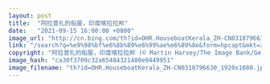 ```yaml
---
layout: post
title:  "阿拉普扎的船屋，印度喀拉拉邦"
date:   "2021-09-15 16:00:00 +0800"
image_url: "http://cn.bing.com/th?id=OHR.HouseboatKerala_ZH-CN0318796630_1920x1080.jpg&rf=LaDigue_1920x1080.jpg&pid=hp"
link: "/search?q=%e9%98%bf%e6%8b%89%e6%99%ae%e6%89%8e&form=hpcapt&mkt=zh-cn"
copyright: "阿拉普扎的船屋，印度喀拉拉邦 (© Martin Harvey/The Image Bank/Getty Images)"
image_hash: "ca30f3709c32a65484321480e9449951"
image_filename: "th?id=OHR.HouseboatKerala_ZH-CN0318796630_1920x1080.jpg&rf=LaDigue_1920x1080.jpg&pid=hp"
---
```


